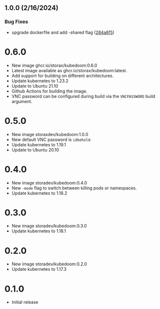 ## 1.0.0 (2/16/2024)


### Bug Fixes

* upgrade dockerfile and add -shared flag ([284a6f5](https://github.com/ds-onyx-shark/kubedoom/commit/284a6f53efd9d0372ae49a7c617f4e210ec5fd7b))

# 0.6.0
* New image ghcr.io/storax/kubedoom:0.6.0
* Latest image available as ghcr.io/storax/kubedoom:latest.
* Add support for building on different architectures.
* Update kubernetes to 1.23.2
* Update to Ubuntu 21.10
* Github Actions for building the image.
* VNC password can be configured during build via the `VNCPASSWORD` build argument.

# 0.5.0

* New image storaxdev/kubedoom:1.0.0
* New default VNC password is `idbehold`. 
* Update kubernetes to 1.19.1
* Update to Ubuntu 20.10

# 0.4.0

* New image storadev/kubedoom:0.4.0
* New `-mode` flag to switch between killing pods or namespaces.
* Update kubernetes to 1.18.2

# 0.3.0

* New image storadev/kubedoom:0.3.0
* Update kubernetes to 1.18.1

# 0.2.0

* New image storadev/kubedoom:0.2.0
* Update kubernetes to 1.17.3

# 0.1.0

* Initial release
